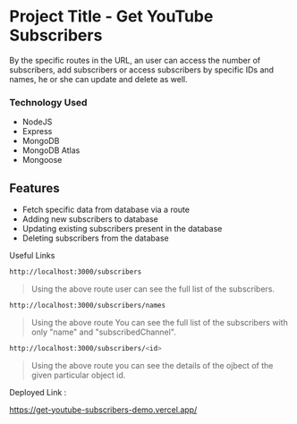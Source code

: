 # Project Title - Get YouTube Subscribers

By the specific routes in the URL, an user can access the number of subscribers, add subscribers or access subscribers by specific IDs and names, he or she can update and delete as well.

### Technology Used
- NodeJS
- Express
- MongoDB
- MongoDB Atlas
- Mongoose

## Features

- Fetch specific data from database via a route
- Adding new subscribers to database
- Updating existing subscribers present in the database
- Deleting subscribers from the database



Useful Links

```sh
http://localhost:3000/subscribers
```
> Using the above route user can see the full list of the subscribers.

```sh
http://localhost:3000/subscribers/names
```
> Using the above route You can see the full list of the subscribers with only "name" and "subscribedChannel".

```sh
http://localhost:3000/subscribers/<id>
```
> Using the above route you can see the details of the ojbect of the given particular object id.


Deployed Link :

https://get-youtube-subscribers-demo.vercel.app/
